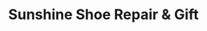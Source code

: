 ---
title: "Sunshine Shoe Repair & Gift"
url: /centralia/sunshine-shoe-repair-and-gift/
shop: shoes
---